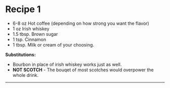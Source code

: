 # Recipe 1 #

- 6-8 oz Hot coffee (depending on how strong you want the flavor)
- 1 oz Irish whiskey
- 1.5 tbsp. Brown sugar
- 1 tsp. Cinnamon
- 1 tbsp. Milk or cream of your choosing.

**Substitutions:**
 - Bourbon in place of irish whiskey works just as well.
 - **NOT SCOTCH** - The bouqet of most scotches would overpower the whole drink.

----
